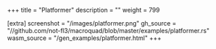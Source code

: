 +++
title = "Platformer"
description = ""
weight = 799

[extra]
screenshot = "/images/platformer.png"
gh_source = "//github.com/not-fl3/macroquad/blob/master/examples/platformer.rs"
wasm_source = "/gen_examples/platformer.html"
+++
